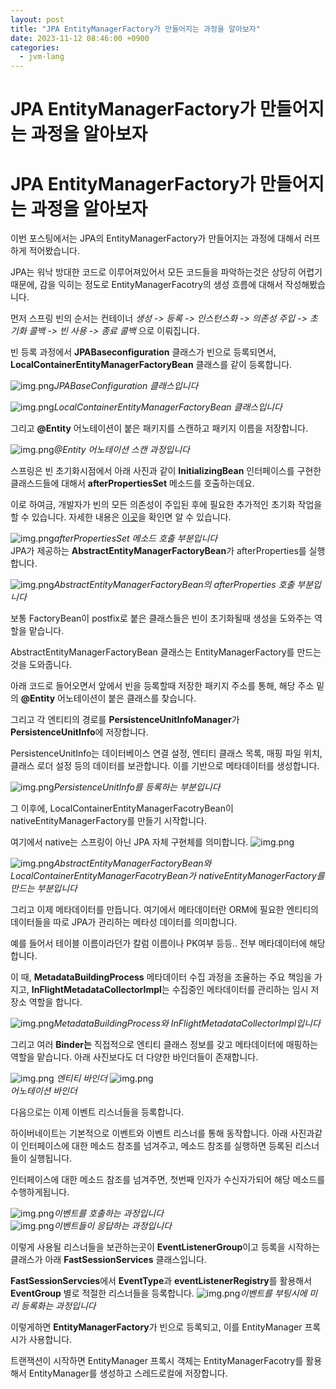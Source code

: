 ```yaml
---
layout: post
title: "JPA EntityManagerFactory가 만들어지는 과정을 알아보자"
date: 2023-11-12 08:46:00 +0900
categories:
  - jvm-lang
---
```

# JPA EntityManagerFactory가 만들어지는 과정을 알아보자

# JPA EntityManagerFactory가 만들어지는 과정을 알아보자

이번 포스팅에서는 JPA의 EntityManagerFactory가 만들어지는 과정에 대해서 러프하게 적어봤습니다. 

JPA는 워낙 방대한 코드로 이루어져있어서 모든 코드들을 파악하는것은 상당히 어렵기 때문에, 감을 익히는 정도로 EntityManagerFacotry의 생성 흐름에 대해서 작성해봤습니다.

먼저 스프링 빈의 순서는 컨테이너 _생성 -> 등록 -> 인스턴스화 -> 의존성 주입 -> 초기화 콜백 -> 빈 사용 -> 종료 콜백_ 으로 이뤄집니다.

빈 등록 과정에서 **JPABaseconfiguration** 클래스가 빈으로 등록되면서, **LocalContainerEntityManagerFactoryBean** 클래스를 같이 등록합니다.

![img.png](/assets/img/jvm-lang/jpa-bootstrap/img_4.png)*JPABaseConfiguration 클래스입니다*

![img.png](/assets/img/jvm-lang/jpa-bootstrap/img_7.png)*LocalContainerEntityManagerFactoryBean 클래스입니다*

그리고 **@Entity** 어노테이션이 붙은 패키지를 스캔하고 패키지 이름을 저장합니다.

![img.png](/assets/img/jvm-lang/jpa-bootstrap/img_18.png)*@Entity 어노테이션 스캔 과정입니다*

스프링은 빈 초기화시점에서 아래 사진과 같이 **InitializingBean** 인터페이스를 구현한 클래스드들에 대해서 **afterPropertiesSet** 메소드를 호출하는데요.

이로 하여금, 개발자가 빈의 모든 의존성이 주입된 후에 필요한 추가적인 초기화 작업을 할 수 있습니다. 자세한 내용은 [이곳](https://dev-coco.tistory.com/170)을 확인면 알 수 있습니다.

![img.png](/assets/img/jvm-lang/jpa-bootstrap/img_2.png)*afterPropertiesSet 메소드 호출 부분입니다*
<br>
JPA가 제공하는 **AbstractEntityManagerFactoryBean**가 afterProperties를 실행합니다.

![img.png](/assets/img/jvm-lang/jpa-bootstrap/img_19.png)*AbstractEntityManagerFactoryBean의 afterProperties 호출 부분입니다*

보통 FactoryBean이 postfix로 붙은 클래스들은 빈이 초기화될때 생성을 도와주는 역할을 맡습니다. 

AbstractEntityManagerFactoryBean 클래스는 EntityManagerFactory를 만드는것을 도와줍니다.

아래 코드로 들어오면서 앞에서 빈을 등록할때 저장한 패키지 주소를 통해, 해당 주소 밑의 **@Entity** 어노테이션이 붙은 클래스를 찾습니다. 

그리고 각 엔티티의 경로를 **PersistenceUnitInfoManager**가 **PersistenceUnitInfo**에 저장합니다. 

PersistenceUnitInfo는 데이터베이스 연결 설정, 엔티티 클래스 목록, 매핑 파일 위치, 클래스 로더 설정 등의 데이터를 보관합니다. 이를 기반으로 메타데이터를 생성합니다.

![img.png](/assets/img/jvm-lang/jpa-bootstrap/img_6.png)*PersistenceUnitInfo를 등록하는 부분입니다*

그 이후에, LocalContainerEntityManagerFacotryBean이 nativeEntityManagerFactory를 만들기 시작합니다. 

여기에서 native는 스프링이 아닌 JPA 자체 구현체를 의미합니다.
![img.png](/assets/img/jvm-lang/jpa-bootstrap/img_11.png)

![img.png](/assets/img/jvm-lang/jpa-bootstrap/img_9.png)*AbstractEntityManagerFactoryBean와 LocalContainerEntityManagerFacotryBean가 nativeEntityManagerFactory를 만드는 부분입니다*

그리고 이제 메타데이터를 만듭니다. 여기에서 메타데이터란 ORM에 필요한 엔티티의 데이터들을 따로 JPA가 관리하는 메타성 데이터를 의미합니다.

예를 들어서 테이블 이름이라던가 칼럼 이름이나 PK여부 등등.. 전부 메타데이터에 해당합니다.

이 때, **MetadataBuildingProcess** 메타데이터 수집 과정을 조율하는 주요 책임을 가지고, **InFlightMetadataCollectorImpl**는 수집중인 메타데이터를 관리하는 임시 저장소 역할을 합니다.

![img.png](/assets/img/jvm-lang/jpa-bootstrap/img_10.png)*MetadataBuildingProcess와 InFlightMetadataCollectorImpl입니다*

그리고 여러 **Binder는** 직접적으로 엔티티 클래스 정보를 갖고 메타데이터에 매핑하는 역할을 맡습니다. 아래 사진보다도 더 다양한 바인더들이 존재합니다.

![img.png](/assets/img/jvm-lang/jpa-bootstrap/img_13.png)
*엔티티 바인더*
![img.png](/assets/img/jvm-lang/jpa-bootstrap/img_14.png)
<br>
*어노테이션 바인더*

다음으로는 이제 이벤트 리스너들을 등록합니다.

하이버네이트는 기본적으로 이벤트와 이벤트 리스너를 통해 동작합니다. 아래 사진과같이 인터페이스에 대한 메소드 참조를 넘겨주고, 메소드 참조를 실행하면 등록된 리스너들이 실행됩니다.

인터페이스에 대한 메소드 참조를 넘겨주면, 첫번째 인자가 수신자가되어 해당 메소드를 수행하게됩니다. 

![img.png](/assets/img/jvm-lang/jpa-bootstrap/img_5.png)*이벤트를 호출하는 과정입니다*
<br>
![img.png](/assets/img/jvm-lang/jpa-bootstrap/img_12.png)*이벤트들이 응답하는 과정입니다*

이렇게 사용될 리스너들을 보관하는곳이 **EventListenerGroup**이고 등록을 시작하는 클래스가 아래 **FastSessionServices** 클래스입니다. 

**FastSessionServcies**에서 **EventType**과 **eventListenerRegistry**를 활용해서 **EventGroup** 별로 적절한 리스너들을 등록합니다.
![img.png](/assets/img/jvm-lang/jpa-bootstrap/img_20.png)*이벤트를 부팅시에 미리 등록화는 과정입니다*

이렇게하면 **EntityManagerFactory**가 빈으로 등록되고, 이를 EntityManager 프록시가 사용합니다.

트랜잭션이 시작하면 EntityManager 프록시 객체는 EntityManagerFacotry를 활용해서 EntityManager를 생성하고 스레드로컬에 저장합니다.

